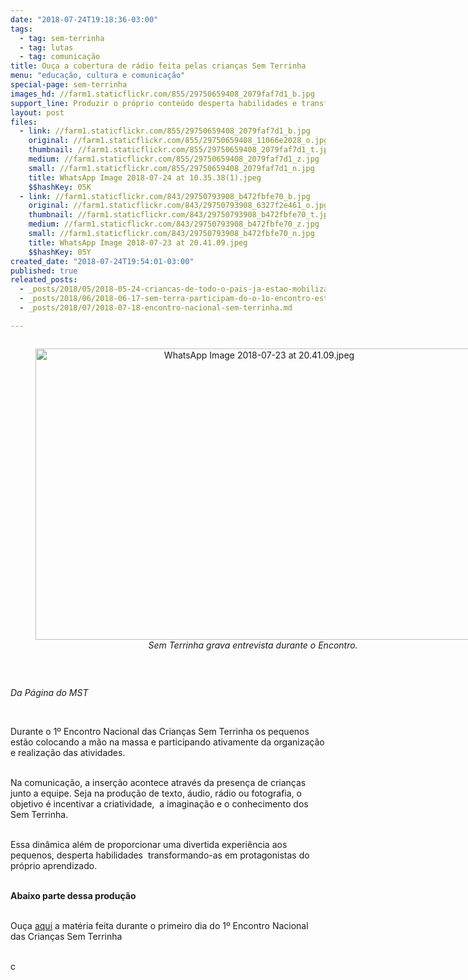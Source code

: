 ```yaml
---
date: "2018-07-24T19:18:36-03:00"
tags:
  - tag: sem-terrinha
  - tag: lutas
  - tag: comunicação
title: Ouça a cobertura de rádio feita pelas crianças Sem Terrinha
menu: "educação, cultura e comunicação"
special-page: sem-terrinha
images_hd: //farm1.staticflickr.com/855/29750659408_2079faf7d1_b.jpg
support_line: Produzir o próprio conteúdo desperta habilidades e transforma os pequenos em protagonistas do aprendizado.
layout: post
files:
  - link: //farm1.staticflickr.com/855/29750659408_2079faf7d1_b.jpg
    original: //farm1.staticflickr.com/855/29750659408_11066e2028_o.jpg
    thumbnail: //farm1.staticflickr.com/855/29750659408_2079faf7d1_t.jpg
    medium: //farm1.staticflickr.com/855/29750659408_2079faf7d1_z.jpg
    small: //farm1.staticflickr.com/855/29750659408_2079faf7d1_n.jpg
    title: WhatsApp Image 2018-07-24 at 10.35.38(1).jpeg
    $$hashKey: 05K
  - link: //farm1.staticflickr.com/843/29750793908_b472fbfe70_b.jpg
    original: //farm1.staticflickr.com/843/29750793908_6327f2e461_o.jpg
    thumbnail: //farm1.staticflickr.com/843/29750793908_b472fbfe70_t.jpg
    medium: //farm1.staticflickr.com/843/29750793908_b472fbfe70_z.jpg
    small: //farm1.staticflickr.com/843/29750793908_b472fbfe70_n.jpg
    title: WhatsApp Image 2018-07-23 at 20.41.09.jpeg
    $$hashKey: 05Y
created_date: "2018-07-24T19:54:01-03:00"
published: true
releated_posts:
  - _posts/2018/05/2018-05-24-criancas-de-todo-o-pais-ja-estao-mobilizadas-para-o-i-encontro-nacional-das-criancas-sem-terrinha.md
  - _posts/2018/06/2018-06-17-sem-terra-participam-do-o-1o-encontro-estadual-das-radios-livres-do-mst.md
  - _posts/2018/07/2018-07-18-encontro-nacional-sem-terrinha.md

---
```

<div style="text-align:center">
<figure class="image" style="display:inline-block"><img alt="WhatsApp Image 2018-07-23 at 20.41.09.jpeg" height="466" src="//farm1.staticflickr.com/843/29750793908_b472fbfe70_b.jpg" width="700" />
<figcaption><em>Sem Terrinha grava entrevista durante o Encontro.&nbsp;</em></figcaption>
</figure>
</div>

<p>&nbsp;</p>

<p><em>Da P&aacute;gina do MST </em></p>

<p>&nbsp;</p>

<p>Durante o 1&ordm; Encontro Nacional das Crian&ccedil;as Sem Terrinha os pequenos est&atilde;o colocando a m&atilde;o na massa e participando ativamente da organiza&ccedil;&atilde;o e realiza&ccedil;&atilde;o das atividades.</p>

<p><br />
Na comunica&ccedil;&atilde;o, a inser&ccedil;&atilde;o acontece atrav&eacute;s da presen&ccedil;a de crian&ccedil;as junto a equipe. Seja na produ&ccedil;&atilde;o de texto, &aacute;udio, r&aacute;dio ou fotografia, o objetivo &eacute; incentivar a criatividade,&nbsp; a imagina&ccedil;&atilde;o e o conhecimento dos Sem Terrinha.</p>

<p><br />
Essa din&acirc;mica al&eacute;m de proporcionar uma divertida experi&ecirc;ncia aos pequenos, desperta habilidades&nbsp; transformando-as em protagonistas do pr&oacute;prio aprendizado.</p>

<p><br />
<strong>Abaixo parte dessa produ&ccedil;&atilde;o</strong></p>

<p><br />
Ou&ccedil;a <a href="https://soundcloud.com/movimento-sem-terra/primeiro-encontro-nacional-das-criancas-sem-terrinha">aqui</a>&nbsp;a mat&eacute;ria feita&nbsp;durante o primeiro dia do 1&ordm; Encontro Nacional das Crian&ccedil;as Sem Terrinha</p>

<p><br />
c</p>

<p>&nbsp;</p>

<p>&nbsp;</p>
